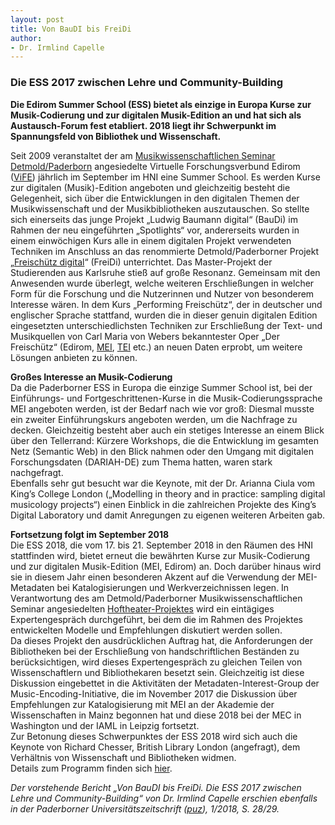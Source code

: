 ```yaml
---
layout: post
title: Von BauDI bis FreiDi
author:
- Dr. Irmlind Capelle
---
```


### Die ESS 2017 zwischen Lehre und Community-Building

**Die Edirom Summer School (ESS) bietet als einzige in Europa Kurse zur Musik-Codierung und zur digitalen Musik-Edition an und hat sich
als Austausch-Forum fest etabliert. 2018 liegt ihr Schwerpunkt im Spannungsfeld von Bibliothek und Wissenschaft.**

Seit 2009 veranstaltet der am [Musikwissenschaftlichen Seminar Detmold/Paderborn] angesiedelte Virtuelle Forschungsverbund Edirom ([ViFE]) jährlich im September im HNI eine Summer School.
Es werden Kurse zur digitalen (Musik)-Edition angeboten und gleichzeitig besteht die Gelegenheit, sich über die Entwicklungen in den digitalen Themen der Musikwissenschaft und der Musikbibliotheken
auszutauschen. So stellte sich einerseits das junge Projekt „Ludwig Baumann digital“ (BauDi) im Rahmen der neu eingeführten „Spotlights“ vor, andererseits wurden in einem einwöchigen Kurs alle in einem digitalen Projekt
verwendeten Techniken im Anschluss an das renommierte Detmold/Paderborner Projekt „[Freischütz digital]“ (FreiDi) unterrichtet. Das Master-Projekt der Studierenden aus Karlsruhe stieß auf große Resonanz.
Gemeinsam mit den Anwesenden wurde überlegt, welche weiteren Erschließungen in welcher Form für die Forschung und die Nutzerinnen und Nutzer von besonderem Interesse wären. In dem Kurs „Performing Freischütz“, der
in deutscher und englischer Sprache stattfand, wurden die in dieser genuin digitalen Edition eingesetzten unterschiedlichsten Techniken zur Erschließung der Text- und Musikquellen von Carl Maria von Webers
bekanntester Oper „Der Freischütz“ (Edirom, [MEI], [TEI] etc.) an neuen Daten erprobt, um weitere Lösungen anbieten zu können.

**Großes Interesse an Musik-Codierung**  
Da die Paderborner ESS in Europa die einzige Summer School ist, bei der Einführungs- und Fortgeschrittenen-Kurse in die Musik-Codierungssprache MEI angeboten werden, ist der Bedarf nach wie vor groß: Diesmal
musste ein zweiter Einführungskurs angeboten werden, um die Nachfrage zu decken. Gleichzeitig besteht aber auch ein stetiges Interesse an einem Blick über den Tellerrand: Kürzere Workshops, die die Entwicklung im
gesamten Netz (Semantic Web) in den Blick nahmen oder den Umgang mit digitalen Forschungsdaten (DARIAH-DE) zum Thema hatten, waren stark nachgefragt.  
Ebenfalls sehr gut besucht war die Keynote, mit der Dr. Arianna Ciula vom King’s College London („Modelling in theory and in practice: sampling digital musicology projects“) einen Einblick in die zahlreichen Projekte
des King’s Digital Laboratory und damit Anregungen zu eigenen weiteren Arbeiten gab.

**Fortsetzung folgt im September 2018**  
Die ESS 2018, die vom 17. bis 21. September 2018 in den Räumen des HNI stattfinden wird, bietet erneut die bewährten Kurse zur Musik-Codierung und zur digitalen Musik-Edition (MEI, Edirom) an. Doch darüber hinaus
wird sie in diesem Jahr einen besonderen Akzent auf die Verwendung der MEI-Metadaten bei Katalogisierungen und Werkverzeichnissen legen. In Verantwortung des am Detmold/Paderborner Musikwissenschaftlichen
Seminar angesiedelten [Hoftheater-Projektes] wird ein eintägiges Expertengespräch durchgeführt, bei dem die im Rahmen des Projektes entwickelten Modelle und Empfehlungen diskutiert werden sollen.  
Da dieses Projekt den ausdrücklichen Auftrag hat, die Anforderungen der Bibliotheken bei der Erschließung von handschriftlichen Beständen zu berücksichtigen, wird dieses Expertengespräch zu gleichen Teilen
von Wissenschaftlern und Bibliothekaren besetzt sein. Gleichzeitig ist diese Diskussion eingebettet in die Aktivitäten der Metadaten-Interest-Group der Music-Encoding-Initiative, die im November 2017 die
Diskussion über Empfehlungen zur Katalogisierung mit MEI an der Akademie der Wissenschaften in Mainz begonnen hat und diese 2018 bei der MEC in Washington und der IAML in Leipzig fortsetzt.  
Zur Betonung dieses Schwerpunktes der ESS 2018 wird sich auch die Keynote von Richard Chesser, British Library London (angefragt), dem Verhältnis von Wissenschaft und Bibliotheken widmen.  
Details zum Programm finden sich [hier].


*Der vorstehende Bericht „Von BauDI bis FreiDi. Die ESS 2017 zwischen Lehre und Community-Building“ von Dr. Irmlind Capelle erschien ebenfalls in der Paderborner Universitätszeitschrift ([puz]), 1/2018, S. 28/29.*  


[puz]: https://digital.ub.uni-paderborn.de/up/periodical/structure/2918962
[ViFE]: https://edirom.de/
[Musikwissenschaftlichen Seminar Detmold/Paderborn]: https://www.muwi-detmold-paderborn.de/
[Freischütz digital]: https://freischuetz-digital.de/
[MEI]: https://music-encoding.org/
[TEI]: https://tei-c.org/
[Hoftheater-Projektes]: https://hoftheater-detmold.de/
[hier]: https://ess.uni-paderborn.de/2018/programm.html
